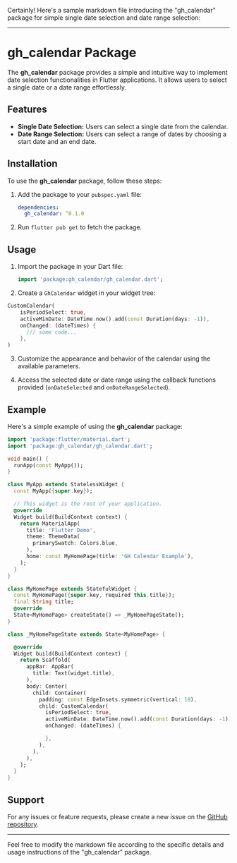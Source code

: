 Certainly! Here's a sample markdown file introducing the "gh_calendar" package for simple single date selection and date range selection:

---

# gh_calendar Package

The **gh_calendar** package provides a simple and intuitive way to implement date selection functionalities in Flutter applications. It allows users to select a single date or a date range effortlessly.

## Features

- **Single Date Selection:** Users can select a single date from the calendar.
- **Date Range Selection:** Users can select a range of dates by choosing a start date and an end date.

## Installation

To use the **gh_calendar** package, follow these steps:

1. Add the package to your `pubspec.yaml` file:

   ```yaml
   dependencies:
     gh_calendar: ^0.1.0
   ```

2. Run `flutter pub get` to fetch the package.

## Usage

1. Import the package in your Dart file:

   ```dart
   import 'package:gh_calendar/gh_calendar.dart';
   ```

2. Create a `GhCalendar` widget in your widget tree:

```dart
CustomCalendar(
    isPeriodSelect: true,
    activeMinDate: DateTime.now().add(const Duration(days: -1)),
    onChanged: (dateTimes) {
      /// some code...
    },
)
```

3. Customize the appearance and behavior of the calendar using the available parameters.

4. Access the selected date or date range using the callback functions provided (`onDateSelected` and `onDateRangeSelected`).

## Example

Here's a simple example of using the **gh_calendar** package:

```dart
import 'package:flutter/material.dart';
import 'package:gh_calendar/gh_calendar.dart';

void main() {
  runApp(const MyApp());
}

class MyApp extends StatelessWidget {
  const MyApp({super.key});

  // This widget is the root of your application.
  @override
  Widget build(BuildContext context) {
    return MaterialApp(
      title: 'Flutter Demo',
      theme: ThemeData(
        primarySwatch: Colors.blue,
      ),
      home: const MyHomePage(title: 'GH Calendar Example'),
    );
  }
}

class MyHomePage extends StatefulWidget {
  const MyHomePage({super.key, required this.title});
  final String title;
  @override
  State<MyHomePage> createState() => _MyHomePageState();
}

class _MyHomePageState extends State<MyHomePage> {

  @override
  Widget build(BuildContext context) {
    return Scaffold(
      appBar: AppBar(
        title: Text(widget.title),
      ),
      body: Center(
        child: Container(
          padding: const EdgeInsets.symmetric(vertical: 10),
          child: CustomCalendar(
            isPeriodSelect: true,
            activeMinDate: DateTime.now().add(const Duration(days: -1)),
            onChanged: (dateTimes) {

            },
          ),
        ),
      ),
    );
  }
}

```

## Support

For any issues or feature requests, please create a new issue on the [GitHub repository](https://github.com/Gyeony95/GH-Calendar/issues).

---

Feel free to modify the markdown file according to the specific details and usage instructions of the "gh_calendar" package.